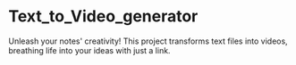 # Text_to_Video_generator
Unleash your notes' creativity! This project transforms text files into videos, breathing life into your ideas with just a link.
